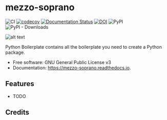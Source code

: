 # mezzo-soprano
![CI](https://github.com/grburgess/mezzo-soprano/workflows/CI/badge.svg?branch=master)
[![codecov](https://codecov.io/gh/grburgess/mezzo-soprano/branch/master/graph/badge.svg)](https://codecov.io/gh/grburgess/mezzo-soprano)
[![Documentation Status](https://readthedocs.org/projects/mezzo-soprano/badge/?version=latest)](https://mezzo-soprano.readthedocs.io/en/latest/?badge=latest)
[![DOI](https://zenodo.org/badge/DOI/10.5281/zenodo.3372456.svg)](https://doi.org/10.5281/zenodo.3372456)
![PyPI](https://img.shields.io/pypi/v/mezzo-soprano)
![PyPI - Downloads](https://img.shields.io/pypi/dm/mezzo-soprano)

![alt text](https://raw.githubusercontent.com/grburgess/mezzo-soprano/master/docs/media/logo.png)


Python Boilerplate contains all the boilerplate you need to create a Python package.


* Free software: GNU General Public License v3
* Documentation: https://mezzo-soprano.readthedocs.io.


## Features


* TODO

## Credits

